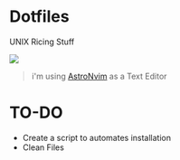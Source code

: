 # Dotfiles


UNIX Ricing Stuff


<img src="https://i.imgur.com/zffUlwN.png">

> i'm using [AstroNvim](https://astronvim.github.io/) as a Text Editor

# TO-DO
- Create a script to automates installation
- Clean Files
